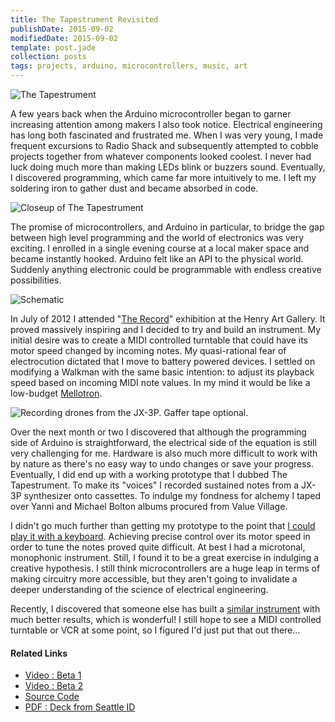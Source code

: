 ```yaml
---
title: The Tapestrument Revisited
publishDate: 2015-09-02
modifiedDate: 2015-09-02
template: post.jade
collection: posts
tags: projects, arduino, microcontrollers, music, art
---
```


![The Tapestrument](/img/tapestrument/kitchen.jpg)

A few years back when the Arduino microcontroller began to garner increasing attention among makers I also took notice. Electrical engineering has long both fascinated and frustrated me. When I was very young, I made frequent excursions to Radio Shack and subsequently attempted to cobble projects together from whatever components looked coolest. I never had luck doing much more than making LEDs blink or buzzers sound. Eventually, I discovered programming, which came far more intuitively to me. I left my soldering iron to gather dust and became absorbed in code.

![Closeup of The Tapestrument](/img/tapestrument/closeup.jpg)

The promise of microcontrollers, and Arduino in particular, to bridge the gap between high level programming and the world of electronics was very exciting. I enrolled in a single evening course at a local maker space and became instantly hooked. Arduino felt like an API to the physical world. Suddenly anything electronic could be programmable with endless creative possibilities.

![Schematic](/img/tapestrument/schematic.png)

In July of 2012 I attended "[The Record](http://nasher.duke.edu/therecord)" exhibition at the Henry Art Gallery. It proved massively inspiring and I decided to try and build an instrument. My initial desire was to create a MIDI controlled turntable that could have its motor speed changed by incoming notes. My quasi-rational fear of electrocution dictated that I move to battery powered devices. I settled on modifying a Walkman with the same basic intention: to adjust its playback speed based on incoming MIDI note values. In my mind it would be like a low-budget [Mellotron](https://en.wikipedia.org/wiki/Mellotron).

![Recording drones from the JX-3P. Gaffer tape optional.](/img/tapestrument/synth.jpg)

Over the next month or two I discovered that although the programming side of Arduino is  straightforward, the electrical side of the equation is still very challenging for me. Hardware is also much more difficult to work with by nature as there's no easy way to undo changes or save your progress. Eventually, I did end up with a working prototype that I dubbed The Tapestrument. To make its "voices" I recorded sustained notes from a JX-3P synthesizer onto cassettes. To indulge my fondness for alchemy I taped over Yanni and Michael Bolton albums procured from Value Village.

I didn't go much further than getting my prototype to the point that [I could play it with a keyboard](https://vimeo.com/53477991). Achieving precise control over its motor speed in order to tune the notes proved quite difficult. At best I had a microtonal, monophonic instrument. Still, I found it to be a great exercise in indulging a creative hypothesis. I still think microcontrollers are a huge leap in terms of making circuitry more accessible, but they aren't going to invalidate a deeper understanding of the science of electrical engineering.

Recently, I discovered that someone else has built a [similar instrument](http://www.crudlabs.org/?section=crudman) with much better results, which is wonderful! I still hope to see a MIDI controlled turntable or VCR at some point, so I figured I'd just put that out there...


#### Related Links
- [Video : Beta 1](https://vimeo.com/51502871)
- [Video : Beta 2](https://vimeo.com/53477991)
- [Source Code](https://github.com/gvn/tapestrument)
- [PDF : Deck from Seattle ID](https://github.com/gvn/seattle-id/raw/master/11.14.12/gvn-tapestrument.pdf)
